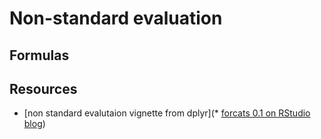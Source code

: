 

# Non-standard evaluation

## Formulas

## Resources

* [non standard evalutaion vignette from dplyr](* [forcats 0.1 on RStudio blog](https://blog.rstudio.org/2016/08/31/forcats-0-1-0/))
